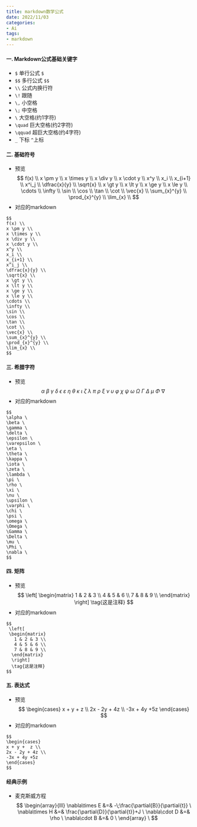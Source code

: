 ```yaml
---
title: markdown数学公式
date: 2022/11/03
categories: 
- Ai
tags:
- markdown
---
```


#### 一. Markdown公式基础关键字
* `$` 单行公式 `$`
* `$$` 多行公式  `$$`
* `\\` 公式内换行符
* `\!` 跟随
* `\,` 小空格
* `\;` 中空格
* `\`  大空格(约1字符)
* `\quad` 巨大空格(约2字符)
* `\qquad` 超巨大空格(约4字符)
* `_` 下标 `^`上标


#### 二. 基础符号
* 预览
$$
f(x) \\
x \pm y \\
x \times y \\
x \div y \\
x \cdot y \\
x^y \\
x_i \\
x_{i+1} \\
x^i_j \\
\dfrac{x}{y} \\
\sqrt{x} \\
x \gt y \\
x \lt y \\
x \ge y \\
x \le y \\
\cdots \\
\infty \\
\sin \\
\cos \\
\tan \\
\cot \\
\vec{x} \\
\sum_{x}^{y} \\
\prod_{x}^{y} \\
\lim_{x} \\
$$
* 对应的markdown
```
$$
f(x) \\
x \pm y \\
x \times y \\
x \div y \\
x \cdot y \\
x^y \\
x_i \\
x_{i+1} \\
x^i_j \\
\dfrac{x}{y} \\
\sqrt{x} \\
x \gt y \\
x \lt y \\
x \ge y \\
x \le y \\
\cdots \\
\infty \\
\sin \\
\cos \\
\tan \\
\cot \\
\vec{x} \\
\sum_{x}^{y} \\
\prod_{x}^{y} \\
\lim_{x} \\
$$
```

#### 三. 希腊字符
* 预览
$$
\alpha \
\beta \
\gamma \
\delta \
\epsilon \
\varepsilon \
\eta \
\theta \
\kappa \
\iota \
\zeta \
\lambda \
\pi \
\rho \
\xi \
\nu \
\upsilon \
\varphi \
\chi \
\psi \
\omega \
\Omega \
\Gamma \
\Delta \
\mu \
\Phi \
\nabla \
$$
* 对应的markdown
```
$$
\alpha \
\beta \
\gamma \
\delta \
\epsilon \
\varepsilon \
\eta \
\theta \
\kappa \
\iota \
\zeta \
\lambda \
\pi \
\rho \
\xi \
\nu \
\upsilon \
\varphi \
\chi \
\psi \
\omega \
\Omega \
\Gamma \
\Delta \
\mu \
\Phi \
\nabla \
$$
```

#### 四. 矩阵
* 预览
$$
 \left[
 \begin{matrix}
   1 & 2 & 3 \\
   4 & 5 & 6 \\
   7 & 8 & 9 \\
  \end{matrix}
  \right]
  \tag{这是注释}
$$
* 对应的markdown
```
$$
 \left[
 \begin{matrix}
   1 & 2 & 3 \\
   4 & 5 & 6 \\
   7 & 8 & 9 \\
  \end{matrix}
  \right]
  \tag{这是注释}
$$
```


#### 五. 表达式
* 预览
$$
\begin{cases}
x + y +  z \\
2x - 2y + 4z \\
-3x + 4y +5z
\end{cases}
$$
* 对应的markdown
```
$$
\begin{cases}
x + y +  z \\
2x - 2y + 4z \\
-3x + 4y +5z
\end{cases}
$$
```

#### 经典示例
* 麦克斯威方程
$$
\begin{array}{lll}
\nabla\times E &=& -\;\frac{\partial{B}}{\partial{t}} \
\nabla\times H &=& \frac{\partial{D}}{\partial{t}}+J \
\nabla\cdot D &=& \rho \
\nabla\cdot B &=& 0 \
\end{array} \
$$

